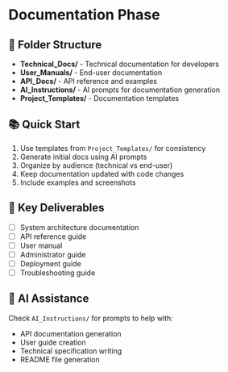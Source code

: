 # Documentation Phase

## 📁 Folder Structure

- **Technical_Docs/** - Technical documentation for developers
- **User_Manuals/** - End-user documentation
- **API_Docs/** - API reference and examples
- **AI_Instructions/** - AI prompts for documentation generation
- **Project_Templates/** - Documentation templates

## 📚 Quick Start

1. Use templates from `Project_Templates/` for consistency
2. Generate initial docs using AI prompts
3. Organize by audience (technical vs end-user)
4. Keep documentation updated with code changes
5. Include examples and screenshots

## 📝 Key Deliverables

- [ ] System architecture documentation
- [ ] API reference guide
- [ ] User manual
- [ ] Administrator guide
- [ ] Deployment guide
- [ ] Troubleshooting guide

## 🤖 AI Assistance

Check `AI_Instructions/` for prompts to help with:
- API documentation generation
- User guide creation
- Technical specification writing
- README file generation